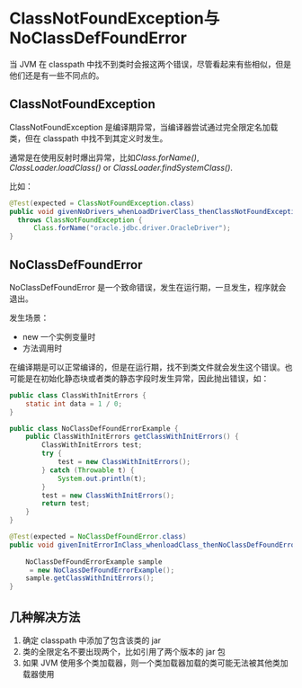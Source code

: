 # ClassNotFoundException与NoClassDefFoundError

当 JVM 在 classpath 中找不到类时会报这两个错误，尽管看起来有些相似，但是他们还是有一些不同点的。

## ClassNotFoundException

ClassNotFoundException 是编译期异常，当编译器尝试通过完全限定名加载类，但在 classpath 中找不到其定义时发生。

通常是在使用反射时爆出异常，比如*Class.forName()*, *ClassLoader.loadClass()* or *ClassLoader.findSystemClass()*.

比如：

```java
@Test(expected = ClassNotFoundException.class)
public void givenNoDrivers_whenLoadDriverClass_thenClassNotFoundException() 
  throws ClassNotFoundException {
      Class.forName("oracle.jdbc.driver.OracleDriver");
}
```

## NoClassDefFoundError

NoClassDefFoundError 是一个致命错误，发生在运行期，一旦发生，程序就会退出。

发生场景：

- new 一个实例变量时
- 方法调用时

在编译期是可以正常编译的，但是在运行期，找不到类文件就会发生这个错误。也可能是在初始化静态块或者类的静态字段时发生异常，因此抛出错误，如：

```java
public class ClassWithInitErrors {
    static int data = 1 / 0;
}

public class NoClassDefFoundErrorExample {
    public ClassWithInitErrors getClassWithInitErrors() {
        ClassWithInitErrors test;
        try {
            test = new ClassWithInitErrors();
        } catch (Throwable t) {
            System.out.println(t);
        }
        test = new ClassWithInitErrors();
        return test;
    }
}

@Test(expected = NoClassDefFoundError.class)
public void givenInitErrorInClass_whenloadClass_thenNoClassDefFoundError() {
  
    NoClassDefFoundErrorExample sample
     = new NoClassDefFoundErrorExample();
    sample.getClassWithInitErrors();
}
```



## 几种解决方法

1. 确定 classpath 中添加了包含该类的 jar
2. 类的全限定名不要出现两个，比如引用了两个版本的 jar 包
3. 如果 JVM 使用多个类加载器，则一个类加载器加载的类可能无法被其他类加载器使用